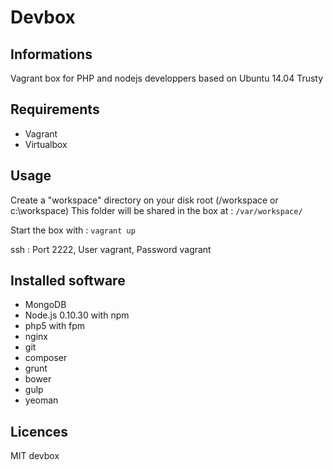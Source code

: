 # Devbox

## Informations

Vagrant box for PHP and nodejs developpers based on Ubuntu 14.04 Trusty

## Requirements

* Vagrant
* Virtualbox

## Usage
Create a "workspace" directory on your disk root (/workspace or c:\workspace)
This folder will be shared in the box at :
``/var/workspace/``

Start the box with :
``vagrant up``

ssh : Port 2222, User vagrant, Password vagrant

## Installed software

* MongoDB
* Node.js 0.10.30 with npm
* php5 with fpm
* nginx
* git
* composer
* grunt
* bower
* gulp
* yeoman

## Licences

MIT
devbox
